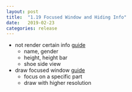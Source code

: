 ```yaml
---
layout: post
title:  "1.19 Focused Window and Hiding Info"
date:   2019-02-23
categories: release
---
```


- not render certain info [guide]({{site.baseurl}}/usage.1.0.html#player#draw)
    - name, gender
    - height, height bar
    - shoe side view
- draw focused window [guide]({{site.baseurl}}/usage.1.0.html#player#drawfocus)
    - focus on a specific part
    - draw with higher resolution

